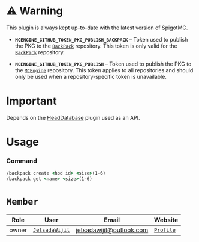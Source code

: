 # ⚠️ Warning

This plugin is always kept up-to-date with the latest version of SpigotMC.

- **`MCENGINE_GITHUB_TOKEN_PKG_PUBLISH_BACKPACK`** – Token used to publish the PKG to the [`BackPack`](https://github.com/orgs/MCEngine/packages?repo_name=backpack) repository. This token is only valid for the [`BackPack`](https://github.com/MCEngine/backpack) repository.

- **`MCENGINE_GITHUB_TOKEN_PKG_PUBLISH`** – Token used to publish the PKG to the [`MCEngine`](https://github.com/orgs/MCEngine/packages) repository. This token applies to all repositories and should only be used when a repository-specific token is unavailable.

# Important

Depends on the [HeadDatabase](https://www.spigotmc.org/resources/head-database.14280) plugin used as an API.

# Usage

### Command

```cmd
/backpack create <hbd id> <size>(1-6)
/backpack get <name> <size>(1-6)
```

# `Member`

|Role|User|Email|Website|
|-|-|-|-|
|owner|[`JetsadaWijit`](https://github.com/JetsadaWijit)|jetsadawijit@outlook.com|[`Profile`](https://jetsadawijit.github.io)|
